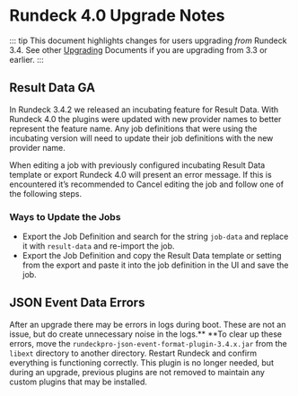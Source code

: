 # Rundeck 4.0 Upgrade Notes

::: tip
This document highlights changes for users upgrading _from_ Rundeck 3.4. See other [Upgrading](https://docs.rundeck.com/docs/upgrading/) Documents if you are upgrading from 3.3 or earlier.
:::

## Result Data GA

In Rundeck 3.4.2 we released an incubating feature for Result Data.  With Rundeck 4.0 the plugins were updated with new provider names to better represent the feature name.  Any job definitions that were using the incubating version will need to update their job definitions with the new provider name.

When editing a job with previously configured incubating Result Data template or export Rundeck 4.0 will present an error message. If this is encountered it’s recommended to Cancel editing the job and follow one of the following steps.

### Ways to Update the Jobs

* Export the Job Definition and search for the string `job-data` and replace it with `result-data` and re-import the job.
* Export the Job Definition and copy the Result Data template or setting from the export and paste it into the  job definition in the UI and save the job.

## JSON Event Data Errors

After an upgrade there may be errors in logs during boot.  These are not an issue, but do create unnecessary noise in the logs.** **To clear up these errors, move the `rundeckpro-json-event-format-plugin-3.4.x.jar` from the `libext` directory to another directory. Restart Rundeck and confirm everything is functioning correctly. This plugin is no longer needed, but during an upgrade, previous plugins are not removed to maintain any custom plugins that may be installed.
